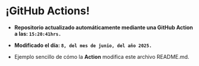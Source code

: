 # ¡GitHub Actions!
* **Repositorio actualizado automáticamente mediante una GitHub Action a las: `15:20:41hrs.`**
* **Modificado el día: `8, del mes de junio, del año 2025.`**

* Ejemplo sencillo de cómo la **Action** modifica este archivo README.md.
